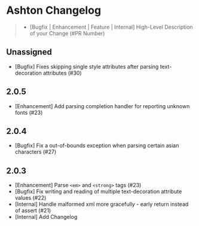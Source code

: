# Ashton Changelog

> - [Bugfix | Enhancement | Feature | Internal] High-Level Description of your Change (#PR Number)

## Unassigned

- [Bugfix] Fixes skipping single style attributes after parsing text-decoration attributes (#30)

## 2.0.5
- [Enhancement] Add parsing completion handler for reporting unknown fonts (#23)

## 2.0.4
- [Bugfix] Fix a out-of-bounds exception when parsing certain asian characters (#27)

## 2.0.3
- [Enhancement] Parse `<em>` and `<strong>` tags (#23)
- [Bugfix] Fix writing and reading of multiple text-decoration attribute values (#22)
- [Internal] Handle malformed xml more gracefully - early return instead of assert (#21)
- [Internal] Add Changelog
